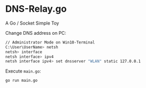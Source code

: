 # DNS-Relay.go

A Go / Socket Simple Toy

Change DNS address on PC:

```bash
// Administrator Mode on Win10-Terminal
C:\User\UserName> netsh
netsh> interface
netsh interface> ipv4
netsh interface ipv4> set dnsserver "WLAN" static 127.0.0.1
```

Execute `main.go`:

```bash
go run main.go
```
